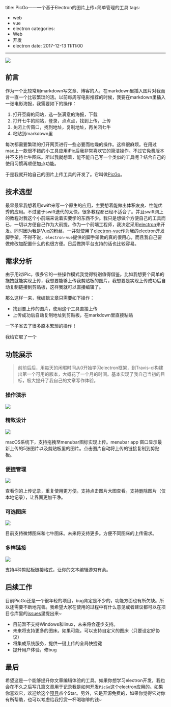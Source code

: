 title: PicGo——一个基于Electron的图片上传+简单管理的工具 
tags: 
  - web
  - vue
  - electron
categories:
  - Web
  - 开发
  - electron
date: 2017-12-13 11:11:00
---

![](https://ws1.sinaimg.cn/large/8700af19ly1fmd6ou9eynj2046046glj)

## 前言

作为一个比较常用markdown写文章、博客的人，在markdown里插入图片对我而言一直一个比较繁琐的活。以前每周写电影推荐的时候，我要在markdown里插入一张电影海报，我需要如下的操作：

1. 打开豆瓣的网站，选一张满意的海报，下载
2. 打开七牛的网站，登录，点点点，找到上传，上传
3. 关闭上传窗口，找到地址，复制地址，再关闭七牛
4. 粘贴到markdown里

每次都需要繁琐的打开网页进行一些必要而枯燥的操作。这样很麻烦。在用过mac上一款很不错的小工具应用iPic后我非常喜欢它的简洁操作。不过它免费版本并不支持七牛图床。所以我就想着，能不能自己写一个类似的工具呢？结合自己的使用习惯再顺便加点功能。

于是我就开始自己的图片上传工具的开发了。它叫做[PicGo](https://github.com/Molunerfinn/PicGo)。

<!-- more -->

## 技术选型

最早最早我想着用swift来写一个原生的应用，主要想着能做出体积友良、性能优秀的应用。不过鉴于swift迭代的太快，很多教程都已经不适合了。并且swift网上的教程对我这个小前端来说着实要学的东西不少。我只是想做个方便自己的工具而已，一切以方便自己作为大前提。作为一个前端工程师，我决定采用[electron](https://electronjs.org/)来开发。同时因为我是Vue的粉丝，一并就使用了[electron-vue](https://github.com/SimulatedGREG/electron-vue)作为我的electron开发脚手架。不得不说，`electron-vue`提供的脚手架做的真的很用心，而且我自己要做修改加配置什么的也很方便。日后做跨平台支持的话也比较容易。

## 需求分析

由于用过iPic，很多它的一些操作模式我觉得特别值得借鉴。比如我想要个简单的拖拽就能实现上传，我想要能够上传我剪贴板的图片，我想要是实现上传成功后自动复制链接到剪贴板，这样我就可以直接编辑了。

那么这样一来，我编辑文章只需要如下操作：

- 找到要上传的图片，使用这个工具直接上传
- 上传成功后自动复制地址到剪贴板，在markdown里直接粘贴

一下子省去了很多原本繁琐的操作！

我给它取了一个

## 功能展示

> 前前后后，用每天的闲暇时间从0开始学习electron框架，到Travis-ci构建出第一个可用的版本，大概花了一个月的时间。基本实现了我自己当初的目标，极大提升了我自己的文章写作体验。

### 操作演示

![](https://ws1.sinaimg.cn/large/8700af19ly1fmf5fzq27lg218e0p0kjo)

### 精致设计

![](https://user-images.githubusercontent.com/12621342/33876294-14f7cf5a-df60-11e7-9c59-a8d4565c61d4.png)

macOS系统下，支持拖拽至menubar图标实现上传。menubar app 窗口显示最新上传的5张图片以及剪贴板里的图片。点击图片自动将上传的链接复制到剪贴板。

### 便捷管理

![](https://user-images.githubusercontent.com/12621342/33876349-3ee314a0-df60-11e7-8c9f-9904264d6ddb.png)

查看你的上传记录，重复使用更方便。支持点击图片大图查看。支持删除图片（仅本地记录），让界面更加干净。

### 可选图床

![](https://user-images.githubusercontent.com/12621342/33876259-f7620af0-df5f-11e7-807e-0dc84a5cee50.png)

目前支持微博图床和七牛图床。未来将支持更多。方便不同图床的上传需求。

### 多样链接

![](https://user-images.githubusercontent.com/12621342/33876419-70107f68-df60-11e7-8858-9c062bdb4e6e.png)

支持4种剪贴板链接格式，让你的文本编辑游刃有余。

## 后续工作

目前PicGo还是一个很年轻的项目，bug肯定是不少的，功能方面也有所欠缺。所以还需要不断地完善。我希望大家在使用的过程中有什么意见或者建议都可以在项目仓库里的[issues](https://github.com/Molunerfinn/PicGo/issues)里提出来~

- 目前暂不支持Windows和linux，未来将会逐步支持。
- 未来将支持更多的图床。如果可能，可以支持自定义的图床（只要设定好协议）
- 将集成系统服务，提供一键上传的全局快捷键
- 提升用户体验，修bug

## 最后

希望这是一个能够提升你文章编辑体验的工具。如果你想学习electron开发，我也会在不久之后写几篇文章用于记录我是如何开发`PicGo`这个electron应用的。如果你喜欢它，欢迎给这个[项目](https://github.com/Molunerfinn/PicGo)点个Star。另外，它是开源免费的，如果你觉得它对你有所帮助，也可以考虑给我打赏一杯喝咖啡的钱~